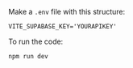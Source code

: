 Make a `.env` file with this structure:
```
VITE_SUPABASE_KEY='YOURAPIKEY'
```

To run the code:
```
npm run dev
```
